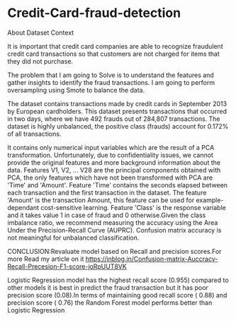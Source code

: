 # Credit-Card-fraud-detection
About Dataset
Context

It is important that credit card companies are able to recognize fraudulent credit card transactions so that customers are not charged for items that they did not purchase.

The problem that I am going to Solve is to understand the features and gather insights to identify the fraud transactions. I am going to perform oversampling using Smote to balance the data.

The dataset contains transactions made by credit cards in September 2013 by European cardholders. This dataset presents transactions that occurred in two days, where we have 492 frauds out of 284,807 transactions. The dataset is highly unbalanced, the positive class (frauds) account for 0.172% of all transactions.

It contains only numerical input variables which are the result of a PCA transformation. Unfortunately, due to confidentiality issues, we cannot provide the original features and more background information about the data. Features V1, V2, … V28 are the principal components obtained with PCA, the only features which have not been transformed with PCA are 'Time' and 'Amount'. Feature 'Time' contains the seconds elapsed between each transaction and the first transaction in the dataset. The feature 'Amount' is the transaction Amount, this feature can be used for example-dependant cost-sensitive learning. Feature 'Class' is the response variable and it takes value 1 in case of fraud and 0 otherwise.Given the class imbalance ratio, we recommend measuring the accuracy using the Area Under the Precision-Recall Curve (AUPRC). Confusion matrix accuracy is not meaningful for unbalanced classification.

CONCLUSION:Revaluate model based on Recall and precision scores.For more Read my article on it https://inblog.in/Confusion-matrix-Auccracy-Recall-Precesion-F1-score-joRpUUT8VK

Logistic Regression model has the highest recall score (0.955) compared to other models it is best in predict the fraud transaction but it has poor precision score (0.08).In terms of maintaining good recall score ( 0.88) and precision score ( 0.76) the Random Forest model performs better than Logistic Regression

